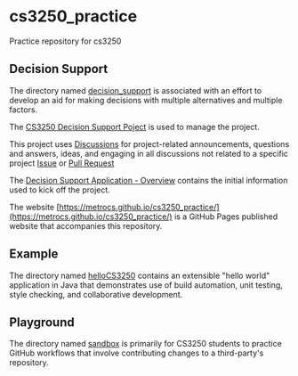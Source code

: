 # cs3250_practice
Practice repository for cs3250

## Decision Support
The directory named [decision_support](../main/decision_support) is associated with an effort
to develop an aid for making decisions with multiple alternatives and multiple factors.

The [CS3250 Decision Support Poject](https://github.com/orgs/MetroCS/projects/6) is used to manage the project.

This project uses [Discussions](https://github.com/MetroCS/cs3250_practice/discussions) for project-related announcements, questions and answers, ideas, and engaging in all discussions not related to a specific project [Issue](https://github.com/MetroCS/cs3250_practice/issues) or [Pull Request](https://github.com/MetroCS/cs3250_practice/pulls)

The [Decision Support Application - Overview](https://metrocs.github.io/cs3250_practice/ProductOverview.html)
contains the initial information used to kick off the project.

The website [https://metrocs.github.io/cs3250_practice/](https://metrocs.github.io/cs3250_practice/) is
a GitHub Pages published website that accompanies this repository.

## Example
The directory named [helloCS3250](../main/helloCS3250) contains an extensible "hello world" application in Java
that demonstrates use of build automation, unit testing, style checking, and collaborative
development.

## Playground
The directory named [sandbox](../main/sandbox) is primarily for CS3250 students to practice GitHub workflows
that involve contributing changes to a third-party's repository.
